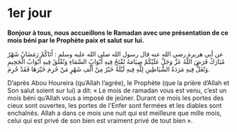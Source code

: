 # 1er jour

**Bonjour à tous, nous accueillons le Ramadan avec une présentation de ce mois béni par le Prophète paix et salut sur lui.**


عن أبي هريرة رضي الله عنه قال رسول الله صلى الله عليه وسلم : أَتَاكُمْ رَمَضَانُ شَهْرٌ مُبَارَكٌ فَرَضَ اللَّهُ عَزَّ وَجَلَّ عَلَيْكُمْ صِيَامَهُ تُفْتَحُ فِيهِ أَبْوَابُ السَّمَاءِ وَتُغْلَقُ فِيهِ أَبْوَابُ الْجَحِيمِ وَتُغَلُّ فِيهِ مَرَدَةُ الشَّيَاطِينِ لِلَّهِ فِيهِ لَيْلَةٌ خَيْرٌ مِنْ أَلْفِ شَهْرٍ مَنْ حُرِمَ خَيْرَهَا فَقَدْ حُرِمَ.

D’après Abou Houreira (qu’Allah l’agrée), le Prophète (que la prière d’Allah et Son salut soient sur lui) a dit: « Le mois de ramadan vous est venu, c’est un mois béni qu’Allah vous a imposé de jeûner. Durant ce mois les portes des cieux sont ouvertes, les portes de l'Enfer sont fermées et les diables sont enchaînés. Allah a dans ce mois une nuit qui est meilleure que mille mois, celui qui est privé de son bien est vraiment privé de tout bien ».

